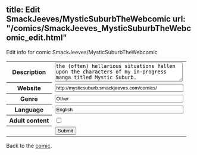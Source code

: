 title: Edit SmackJeeves/MysticSuburbTheWebcomic
url: "/comics/SmackJeeves_MysticSuburbTheWebcomic_edit.html"
---
Edit info for comic SmackJeeves/MysticSuburbTheWebcomic

<form name="comic" action="http://gaepostmail.appspot.com/comic/" method="post">
<table class="comicinfo">
<tr>
<th>Description</th><td><textarea name="description" cols="40" rows="3">the (often) hellarious situations fallen upon the characters of my in-progress manga titled Mystic Suburb.</textarea></td>
</tr>
<tr>
<th>Website</th><td><input type="text" name="url" value="http://mysticsuburb.smackjeeves.com/comics/" size="40"/></td>
</tr>
<tr>
<th>Genre</th><td><input type="text" name="genre" value="Other" size="40"/></td>
</tr>
<tr>
<th>Language</th><td><input type="text" name="language" value="English" size="40"/></td>
</tr>
<tr>
<th>Adult content</th><td><input type="checkbox" name="adult" value="adult" /></td>
</tr>
<tr>
<th></th><td>
<input type="hidden" name="comic" value="SmackJeeves_MysticSuburbTheWebcomic" />
<input type="submit" name="submit" value="Submit" />
</td>
</tr>
</table>
</form>

Back to the [comic](SmackJeeves_MysticSuburbTheWebcomic.html).
